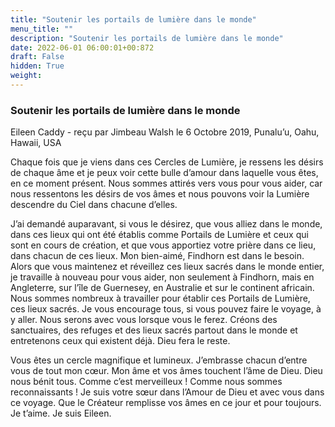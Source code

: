 ```yaml
---
title: "Soutenir les portails de lumière dans le monde"
menu_title: ""
description: "Soutenir les portails de lumière dans le monde"
date: 2022-06-01 06:00:01+00:872
draft: False
hidden: True
weight:
---
```

### Soutenir les portails de lumière dans le monde

Eileen Caddy - reçu par Jimbeau Walsh le 6 Octobre 2019, Punalu’u, Oahu, Hawaii, USA

Chaque fois que je viens dans ces Cercles de Lumière, je ressens les désirs de chaque âme et je peux voir cette bulle d’amour dans laquelle vous êtes, en ce moment présent. Nous sommes attirés vers vous pour vous aider, car nous ressentons les désirs de vos âmes et nous pouvons voir la Lumière descendre du Ciel dans chacune d’elles.

J’ai demandé auparavant, si vous le désirez, que vous alliez dans le monde, dans ces lieux qui ont été établis comme Portails de Lumière et ceux qui sont en cours de création, et que vous apportiez votre prière dans ce lieu, dans chacun de ces lieux. Mon bien-aimé, Findhorn est dans le besoin. Alors que vous maintenez et réveillez ces lieux sacrés dans le monde entier, je travaille à nouveau pour vous aider, non seulement à Findhorn, mais en Angleterre, sur l’île de Guernesey, en Australie et sur le continent africain. Nous sommes nombreux à travailler pour établir ces Portails de Lumière, ces lieux sacrés. Je vous encourage tous, si vous pouvez faire le voyage, à y aller. Nous serons avec vous lorsque vous le ferez. Créons des sanctuaires, des refuges et des lieux sacrés partout dans le monde et entretenons ceux qui existent déjà. Dieu fera le reste.

Vous êtes un cercle magnifique et lumineux. J’embrasse chacun d’entre vous de tout mon cœur. Mon âme et vos âmes touchent l’âme de Dieu. Dieu nous bénit tous. Comme c’est merveilleux ! Comme nous sommes reconnaissants ! Je suis votre sœur dans l’Amour de Dieu et avec vous dans ce voyage. Que le Créateur remplisse vos âmes en ce jour et pour toujours. Je t’aime. Je suis Eileen.



